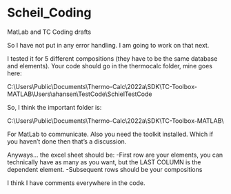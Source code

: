 # Scheil_Coding
MatLab and TC Coding drafts

So I have not put in any error handling. I am going to work on that next.

I tested it for 5 different compositions (they have to be the same database and elements). Your code should go in the thermocalc folder, mine goes here:

C:\Users\Public\Documents\Thermo-Calc\2022a\SDK\TC-Toolbox-MATLAB\Users\ahansen\TestCode\SchielTestCode

So, I think the important folder is: 

C:\Users\Public\Documents\Thermo-Calc\2022a\SDK\TC-Toolbox-MATLAB\

For MatLab to communicate. Also you need the toolkit installed. Which if you haven’t done then that’s a discussion. 

Anyways… the excel sheet should be:
-First row are your elements, you can technically have as many as you want, but the LAST COLUMN is the dependent element.
-Subsequent rows should be your compositions

I think I have comments everywhere in the code. 
